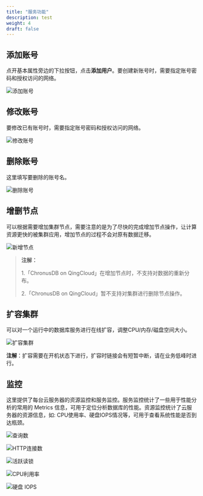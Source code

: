 ```yaml
---
title: "服务功能"
description: test
weight: 4
draft: false
---
```



## 添加账号

点开基本属性旁边的下拉按钮，点击**添加用户**。要创建新账号时，需要指定账号密码和授权访问的网络。

![添加账号](../../_images/add_user.png)

## 修改账号

要修改已有账号时，需要指定账号密码和授权访问的网络。

![修改账号](../../_images/modify_user.png)

## 删除账号

这里填写要删除的账号名。

![删除账号](../../_images/del_user.png)

## 增删节点

可以根据需要增加集群节点，需要注意的是为了尽快的完成增加节点操作，让计算资源更快的被集群应用，增加节点的过程不会对原有数据迁移。

![新增节点](../../_images/add_nodes.png)

> **注解：**
>
> 1.「ChronusDB on QingCloud」在增加节点时，不支持对数据的重新分布。
>
> 2.「ChronusDB on QingCloud」暂不支持对集群进行删除节点操作。

## 扩容集群

可以对一个运行中的数据库服务进行在线扩容，调整CPU/内存/磁盘空间大小。

![扩容集群](../../_images/scale.png)

**注解**：扩容需要在开机状态下进行，扩容时链接会有短暂中断，请在业务低峰时进行。

## 监控

这里提供了每台云服务器的资源监控和服务监控。服务监控统计了一些用于性能分析的常用的 Metrics 信息，可用于定位分析数据库的性能。资源监控统计了云服务器的资源信息，如: CPU使用率、硬盘IOPS情况等，可用于查看系统性能是否到达瓶颈。

![查询数](../../_images/queries_monitor.png)

![HTTP连接数](../../_images/http_connections_monitor.png)

![活跃读锁](../../_images/active_read_lock_monitor.png)

![CPU利用率](../../_images/cpu_monitor.png)

![硬盘 IOPS](../../_images/iops_monitor.png)



